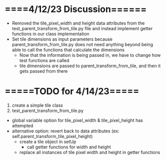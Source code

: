   # ====4/12/23 Discussion======
  - Removed the tile_pixel_width and height data attributes from the 
	test_parent_transform_from_tile.py file and instead implement getter functions
	in our class implementation
  - Set tile dimensions as input parameters because parent_transform_from_tile.py
    does not need anything beyond being able to call the functions that calculate the dimensions
    - Now that the information is being passed in, we have to change how test functions are called
    - tile dimensions are passed to parent_transform_from_tile, and then it gets passed from there

# =====TODO for 4/14/23=====
1. create a simple tile class
2. test_parent_transform_from_tile.py
- global variable option for tile_pixel_width & tile_pixel_height has attempted
- alternative option: revert back to data attributes (ex: self.parent_transform_tile_pixel_height)
    - create a tile object in setUp
        - call getter functions for width and height
    - replace all instances of tile pixel width and height in getter functions